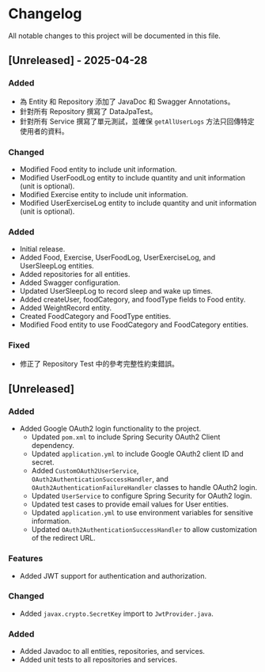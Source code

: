 # Changelog

All notable changes to this project will be documented in this file.

## [Unreleased] - 2025-04-28

### Added

*   為 Entity 和 Repository 添加了 JavaDoc 和 Swagger Annotations。
*   針對所有 Repository 撰寫了 DataJpaTest。
*   針對所有 Service 撰寫了單元測試，並確保 `getAllUserLogs` 方法只回傳特定使用者的資料。

### Changed

*   Modified Food entity to include unit information.
*   Modified UserFoodLog entity to include quantity and unit information (unit is optional).
*   Modified Exercise entity to include unit information.
*   Modified UserExerciseLog entity to include quantity and unit information (unit is optional).

### Added

*   Initial release.
*   Added Food, Exercise, UserFoodLog, UserExerciseLog, and UserSleepLog entities.
*   Added repositories for all entities.
*   Added Swagger configuration.
*   Updated UserSleepLog to record sleep and wake up times.
*   Added createUser, foodCategory, and foodType fields to Food entity.
*   Added WeightRecord entity.
*   Created FoodCategory and FoodType entities.
*   Modified Food entity to use FoodCategory and FoodCategory entities.

### Fixed

*   修正了 Repository Test 中的參考完整性約束錯誤。

## [Unreleased]

### Added
- Added Google OAuth2 login functionality to the project.
  - Updated `pom.xml` to include Spring Security OAuth2 Client dependency.
  - Updated `application.yml` to include Google OAuth2 client ID and secret.
  - Added `CustomOAuth2UserService`, `OAuth2AuthenticationSuccessHandler`, and `OAuth2AuthenticationFailureHandler` classes to handle OAuth2 login.
  - Updated `UserService` to configure Spring Security for OAuth2 login.
  - Updated test cases to provide email values for User entities.
  - Updated `application.yml` to use environment variables for sensitive information.
  - Updated `OAuth2AuthenticationSuccessHandler` to allow customization of the redirect URL.

### Features
- Added JWT support for authentication and authorization.

### Changed
- Added `javax.crypto.SecretKey` import to `JwtProvider.java`.

### Added
- Added Javadoc to all entities, repositories, and services.
- Added unit tests to all repositories and services.
